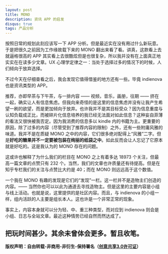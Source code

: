 ```yaml
---
layout: post
title: MONO
description: 资讯 APP 的启发
disqus: true
tags: 产品分析
---
```

按照日常的规划此刻应该写一下 APP 分析。但是最近实在没有用过什么新玩意。于是把很久之前因为工作缘故载下来的 MONO 翻出来看了看。讲真，这款看上去就逼格很高的 APP 其实看上去很酷炫但是也很复杂，所以我并没有在上面真正地实实在在读多少文章。UX 心理学定律之一：当处于选择过多的情况下的时候，人们倾向于放弃选择。

不过今天在仔细查看之后，我会发现它值得借鉴的地方还有一些。毕竟 indienova 也是资讯类型的 APP。

推荐，亦即早茶与下午茶，与一排内容 —— 视频，音乐，画册，往期 —— 挤在一起，确实让人有信息焦虑。但我向来奇怪的是这里的信息焦虑并没有让我产生希望一刷的欲望，而是更加倾向于放弃。也许我并不是其目标受众？因为信息重度与认知负载成正比，而被碎片化信息培养的我已经无法面对如此信息？这种妄自菲薄的看法又很快被我否定。因为我消费的信息多以 kindle 内的书籍为主。更重要的原因，除了过多的内容（尽管受到了推荐内容的限制）之外，还有一些附庸风雅的味道。我并不是在质疑 MONO 之中的内容，它们很多绝对配得上“风雅”二字。但是**好吃的糖果并不一定要被包装在绚丽的纸袋之中**。如此反而会让人忘记了它原本就是好吃的。这是我认为的 MONO 存在的问题。

这或许也解释了为什么我们的栏目在 MONO 之上有着多达 18973 个关注，但最高一篇文章的点赞只有 232 个。当然，我们的文章也许质量还有待提高。但是在知乎专栏我们的关注与点赞比大约是 40；而在 MONO 则远远高于这个数值。

一个我在 MONO 有趣的发现是它们的“发现”一栏。这一栏并不是造物主们创造的内容。—— 当然你也可以以此为通道去寻找造物主。但是这里的主要内容是小组与线上活动。也就是说，这里提供的是社区内容。而且，与 indienova 的小组一样，组内活跃的人主要是组长本人。这也许是一个非常正常的现象。

事实上，内容本身就可以分为轻、中、重三种类型，而对应到 indienova 则会是小组、日志与全站文章。最近这种情势已经自然而然达成了。

把玩时间甚少。其余未曾体会更多。暂且收笔。
---
**版权声明：自由转载-非商用-非衍生-保持署名（[创意共享3.0许可证](https://creativecommons.org/licenses/by-nc-nd/3.0/deed.zh)）**